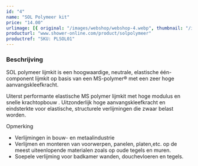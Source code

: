 ```yaml
---
id: "4"
name: "SOL Polymeer kit"
price: "14.00"
urlimage: [{ original: "/images/webshop/webshop-4.webp", thumbnail: "/images/webshop/webshop-4.webp" }]
producturl: "www.shower-online.com/product/solpolymeer"
productref: "SKU: PLSOL01"
---
```


### Beschrijving

SOL polymeer lijmkit is een hoogwaardige, neutrale, elastische één-component lijmkit op basis van een MS-polymer® met een zeer hoge aanvangskleefkracht.

Uiterst performante elastische MS polymer lijmkit met hoge modulus en snelle krachtopbouw . Uitzonderlijk hoge aanvangskleefkracht en eindsterkte voor elastische, structurele verlijmingen die zwaar belast worden.

Opmerking

- Verlijmingen in bouw- en metaalindustrie
- Verlijmen en monteren van voorwerpen, panelen, platen,etc. op de meest uiteenlopende materialen zoals op oude tegels en muren.
- Soepele verlijming voor badkamer wanden, douchevloeren en tegels.
